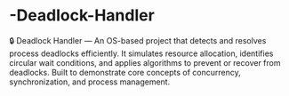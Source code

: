# -Deadlock-Handler
🔒 Deadlock Handler — An OS-based project that detects and resolves process deadlocks efficiently. It simulates resource allocation, identifies circular wait conditions, and applies algorithms to prevent or recover from deadlocks. Built to demonstrate core concepts of concurrency, synchronization, and process management.
